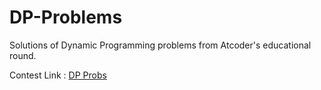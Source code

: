 # DP-Problems
Solutions of Dynamic Programming problems from Atcoder's educational round. 

Contest Link : [DP Probs](https://codeforces.com/contest/1481/problem/C)

